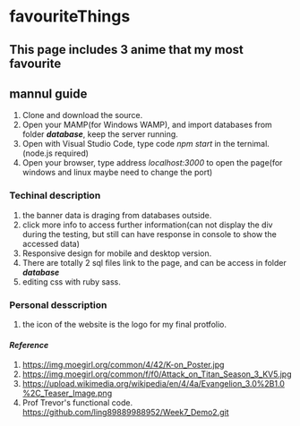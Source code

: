 # favouriteThings

## This page includes 3 anime that my most favourite

## mannul guide
1. Clone and download the source.
2. Open your MAMP(for Windows WAMP), and import databases from folder ***database***, keep the server running.
3. Open with Visual Studio Code, type code *npm start* in the ternimal.(node.js required)
4. Open your browser, type address *localhost:3000* to open the page(for windows and linux maybe need to change the port)

### Techinal description 
1. the banner data is draging from databases outside.
2. click more info to access further information(can not  display the div during the testing, but still can have response in console to show the accessed data)
3. Responsive design for mobile and desktop version.
4. There are totally 2 sql files link to the page, and can be access in folder ***database***
5. editing css with ruby sass. 

### Personal desscription
1. the icon of the website is the logo for my final protfolio.


#### *Reference*
1. https://img.moegirl.org/common/4/42/K-on_Poster.jpg
2. https://img.moegirl.org/common/f/f0/Attack_on_Titan_Season_3_KV5.jpg
3. https://upload.wikimedia.org/wikipedia/en/4/4a/Evangelion_3.0%2B1.0%2C_Teaser_Image.png
4. Prof Trevor's functional code. https://github.com/ling89889988952/Week7_Demo2.git
 
